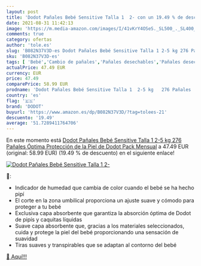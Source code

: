 ```yaml
---
layout: post
title: 'Dodot Pañales Bebé Sensitive Talla 1  2- con un 19.49 % de descuento'
date: 2021-08-31 11:42:13
image: 'https://m.media-amazon.com/images/I/41vKrY4OSeS._SL500_._SL400_.jpg'
comments: true
category: ofertas
author: 'tole.es'
slug: 'B082N37V3D-es Dodot Pañales Bebé Sensitive Talla 1 2-5 kg 276 Pañales...'
sku: 'B082N37V3D-es'
tags: [ 'Bebé','Cambio de pañales','Pañales desechables','Pañales desechables para bebés','Pañales para bebé','bebé','dodot','pañales', ]
actualPrice: 47.49 EUR
currency: EUR
price: 47.49
comparePrice: 58.99 EUR
prodname: 'Dodot Pañales Bebé Sensitive Talla 1  2-5 kg   276 Pañales  Óptima Protección de la Piel de Dodot  Pack Mensual'
country: 'es'
flag: '🇪🇸'
brand: 'DODOT'
buyurl: 'https://www.amazon.es/dp/B082N37V3D/?tag=tolees-21'
descuento: '19.49'
average: '51.7289411764706'
---
```


En este momento está [Dodot Pañales Bebé Sensitive Talla 1  2-5 kg   276 Pañales  Óptima Protección de la Piel de Dodot  Pack Mensual](https://www.amazon.es/dp/B082N37V3D/?tag=tolees-21) a 47.49 EUR (original: 58.99 EUR) (19.49 %  de descuento) en el siguiente enlace!

[![Dodot Pañales Bebé Sensitive Talla 1  2-](https://m.media-amazon.com/images/I/41vKrY4OSeS._SL500_._SL400_.jpg)](https://www.amazon.es/dp/B082N37V3D/?tag=tolees-21)

🔎:

- Indicador de humedad que cambia de color cuando el bebé se ha hecho pipí
- El corte en la zona umbilical proporciona un ajuste suave y cómodo para proteger a tu bebé
- Exclusiva capa absorbente que garantiza la absorción óptima de Dodot de pipís y caquitas líquidas
- Suave capa absorbente que, gracias a los materiales seleccionados, cuida y protege la piel del bebé proporcionando una sensación de suavidad
- Tiras suaves y transpirables que se adaptan al contorno del bebé

[🛒 Aquí!!!](https://www.amazon.es/dp/B082N37V3D/?tag=tolees-21)
